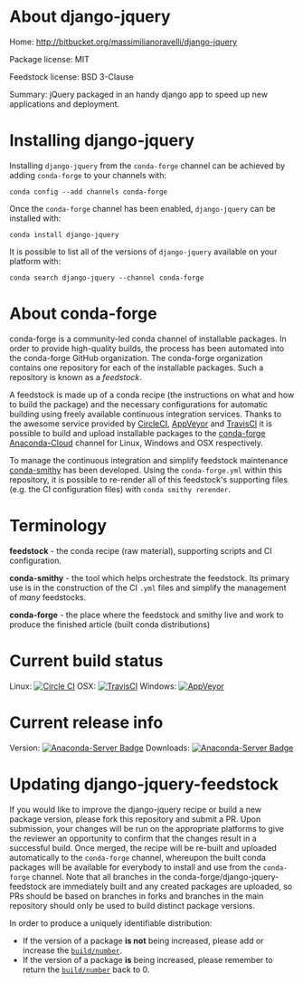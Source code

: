 About django-jquery
===================

Home: http://bitbucket.org/massimilianoravelli/django-jquery

Package license: MIT

Feedstock license: BSD 3-Clause

Summary: jQuery packaged in an handy django app to speed up new applications and deployment.



Installing django-jquery
========================

Installing `django-jquery` from the `conda-forge` channel can be achieved by adding `conda-forge` to your channels with:

```
conda config --add channels conda-forge
```

Once the `conda-forge` channel has been enabled, `django-jquery` can be installed with:

```
conda install django-jquery
```

It is possible to list all of the versions of `django-jquery` available on your platform with:

```
conda search django-jquery --channel conda-forge
```


About conda-forge
=================

conda-forge is a community-led conda channel of installable packages.
In order to provide high-quality builds, the process has been automated into the
conda-forge GitHub organization. The conda-forge organization contains one repository
for each of the installable packages. Such a repository is known as a *feedstock*.

A feedstock is made up of a conda recipe (the instructions on what and how to build
the package) and the necessary configurations for automatic building using freely
available continuous integration services. Thanks to the awesome service provided by
[CircleCI](https://circleci.com/), [AppVeyor](http://www.appveyor.com/)
and [TravisCI](https://travis-ci.org/) it is possible to build and upload installable
packages to the [conda-forge](https://anaconda.org/conda-forge)
[Anaconda-Cloud](http://docs.anaconda.org/) channel for Linux, Windows and OSX respectively.

To manage the continuous integration and simplify feedstock maintenance
[conda-smithy](http://github.com/conda-forge/conda-smithy) has been developed.
Using the ``conda-forge.yml`` within this repository, it is possible to re-render all of
this feedstock's supporting files (e.g. the CI configuration files) with ``conda smithy rerender``.


Terminology
===========

**feedstock** - the conda recipe (raw material), supporting scripts and CI configuration.

**conda-smithy** - the tool which helps orchestrate the feedstock.
                   Its primary use is in the construction of the CI ``.yml`` files
                   and simplify the management of *many* feedstocks.

**conda-forge** - the place where the feedstock and smithy live and work to
                  produce the finished article (built conda distributions)

Current build status
====================

Linux: [![Circle CI](https://circleci.com/gh/conda-forge/django-jquery-feedstock.svg?style=shield)](https://circleci.com/gh/conda-forge/django-jquery-feedstock)
OSX: [![TravisCI](https://travis-ci.org/conda-forge/django-jquery-feedstock.svg?branch=master)](https://travis-ci.org/conda-forge/django-jquery-feedstock)
Windows: [![AppVeyor](https://ci.appveyor.com/api/projects/status/github/conda-forge/django-jquery-feedstock?svg=True)](https://ci.appveyor.com/project/conda-forge/django-jquery-feedstock/branch/master)

Current release info
====================
Version: [![Anaconda-Server Badge](https://anaconda.org/conda-forge/django-jquery/badges/version.svg)](https://anaconda.org/conda-forge/django-jquery)
Downloads: [![Anaconda-Server Badge](https://anaconda.org/conda-forge/django-jquery/badges/downloads.svg)](https://anaconda.org/conda-forge/django-jquery)


Updating django-jquery-feedstock
================================

If you would like to improve the django-jquery recipe or build a new
package version, please fork this repository and submit a PR. Upon submission,
your changes will be run on the appropriate platforms to give the reviewer an
opportunity to confirm that the changes result in a successful build. Once
merged, the recipe will be re-built and uploaded automatically to the
`conda-forge` channel, whereupon the built conda packages will be available for
everybody to install and use from the `conda-forge` channel.
Note that all branches in the conda-forge/django-jquery-feedstock are
immediately built and any created packages are uploaded, so PRs should be based
on branches in forks and branches in the main repository should only be used to
build distinct package versions.

In order to produce a uniquely identifiable distribution:
 * If the version of a package **is not** being increased, please add or increase
   the [``build/number``](http://conda.pydata.org/docs/building/meta-yaml.html#build-number-and-string).
 * If the version of a package **is** being increased, please remember to return
   the [``build/number``](http://conda.pydata.org/docs/building/meta-yaml.html#build-number-and-string)
   back to 0.

